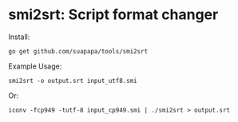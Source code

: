 # smi2srt: Script format changer

Install:

    go get github.com/suapapa/tools/smi2srt

Example Usage:

    smi2srt -o output.srt input_utf8.smi

Or:

    iconv -fcp949 -tutf-8 input_cp949.smi | ./smi2srt > output.srt
